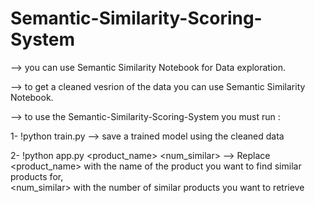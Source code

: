 # Semantic-Similarity-Scoring-System  

--> you can use Semantic Similarity Notebook for Data exploration.  

--> to get a cleaned vesrion of the data you can use Semantic Similarity Notebook.  

--> to use the Semantic-Similarity-Scoring-System you must run :  

   1- !python train.py --> save a trained model using the cleaned data  
   
   2- !python app.py <product_name> <num_similar> --> Replace <product_name> with the name of the product you want to find similar products for,   
      <num_similar> with the number of similar products you want to retrieve  
